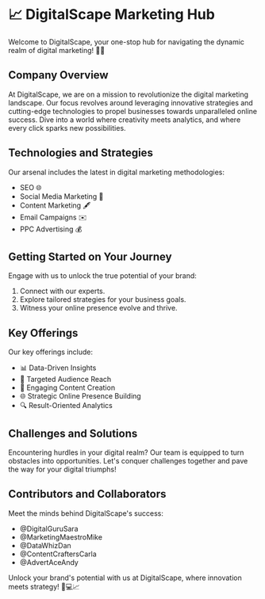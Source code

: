 <h1>📈 DigitalScape Marketing Hub</h1>
<p>Welcome to DigitalScape, your one-stop hub for navigating the dynamic realm of digital marketing! 🚀📱</p>

<h2>Company Overview</h2>
<p>At DigitalScape, we are on a mission to revolutionize the digital marketing landscape. Our focus revolves around leveraging innovative strategies and cutting-edge technologies to propel businesses towards unparalleled online success. Dive into a world where creativity meets analytics, and where every click sparks new possibilities.</p>

<h2>Technologies and Strategies</h2>
<p>Our arsenal includes the latest in digital marketing methodologies:</p>
<ul>
  <li>SEO 🌐</li>
  <li>Social Media Marketing 📲</li>
  <li>Content Marketing 🖋️</li>
  <li>Email Campaigns ✉️</li>
  <li>PPC Advertising 💰</li>
</ul>

<h2>Getting Started on Your Journey</h2>
<p>Engage with us to unlock the true potential of your brand:</p>
<ol>
  <li>Connect with our experts.</li>
  <li>Explore tailored strategies for your business goals.</li>
  <li>Witness your online presence evolve and thrive.</li>
</ol>

<h2>Key Offerings</h2>
<p>Our key offerings include:</p>
<ul>
  <li>📊 Data-Driven Insights</li>
  <li>🎯 Targeted Audience Reach</li>
  <li>📱 Engaging Content Creation</li>
  <li>🌐 Strategic Online Presence Building</li>
  <li>🔍 Result-Oriented Analytics</li>
</ul>

<h2>Challenges and Solutions</h2>
<p>Encountering hurdles in your digital realm? Our team is equipped to turn obstacles into opportunities. Let's conquer challenges together and pave the way for your digital triumphs!</p>

<h2>Contributors and Collaborators</h2>
<p>Meet the minds behind DigitalScape's success:</p>
<ul>
  <li>@DigitalGuruSara</li>
  <li>@MarketingMaestroMike</li>
  <li>@DataWhizDan</li>
  <li>@ContentCraftersCarla</li>
  <li>@AdvertAceAndy</li>
</ul>

<p>Unlock your brand's potential with us at DigitalScape, where innovation meets strategy! 🌟💻📈</p>
